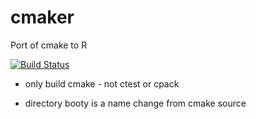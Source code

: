 # cmaker

Port of cmake to R

[![Build Status](https://travis-ci.org/stnava/cmaker.png?branch=master)](https://travis-ci.org/stnava/cmaker)

* only build cmake - not ctest or cpack

* directory booty is a name change from cmake source


